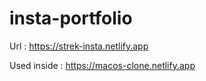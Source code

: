 # insta-portfolio

Url : https://strek-insta.netlify.app

Used inside : https://macos-clone.netlify.app

